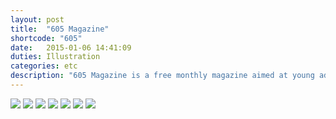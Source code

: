 ```yaml
---
layout: post
title:  "605 Magazine"
shortcode: "605"
date:   2015-01-06 14:41:09
duties: Illustration
categories: etc
description: "605 Magazine is a free monthly magazine aimed at young adults in South Dakota. I designed several t-shirts with the goal of inspiring regional pride with the use of Midwest humor."
---
```


<img  src="assets/images/projects/605/1.jpg" />
<img  src="assets/images/projects/605/2.jpg" />
<img  src="assets/images/projects/605/3.jpg" />
<img  src="assets/images/projects/605/4.jpg" />
<img  src="assets/images/projects/605/5.jpg" />
<img  src="assets/images/projects/605/6.jpg" />
<img  src="assets/images/projects/605/7.jpg" />
